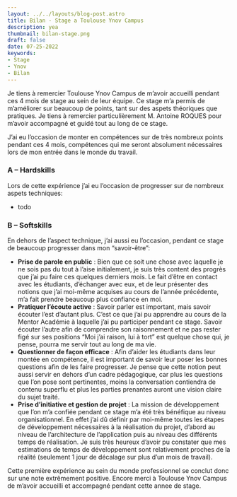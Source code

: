 ```yaml
---
layout: ../../layouts/blog-post.astro
title: Bilan - Stage a Toulouse Ynov Campus
description: yea
thumbnail: bilan-stage.png
draft: false
date: 07-25-2022
keywords:
- Stage
- Ynov
- Bilan
---
```


Je tiens à remercier Toulouse Ynov Campus de m’avoir accueilli pendant ces 4 mois de stage au sein de leur équipe. Ce stage m’a permis de m’améliorer sur beaucoup de points, tant sur des aspets théoriques que pratiques. Je tiens à remercier particulièrement M. Antoine ROQUES pour m’avoir accompagné et guidé tout au long de ce stage.

J’ai eu l’occasion de monter en compétences sur de très nombreux points pendant ces 4 mois, compétences qui me seront absolument nécessaires lors de mon entrée dans le monde du travail.

### **A – Hardskills**

Lors de cette expérience j’ai eu l’occasion de progresser sur de nombreux aspets techniques:

- todo

### **B – Softskills**

En dehors de l’aspect technique, j’ai aussi eu l’occasion, pendant ce stage de beaucoup progresser dans mon “savoir-être”:

- **Prise de parole en public** : Bien que ce soit une chose avec laquelle je ne sois pas du tout à l’aise initialement, je suis très content des progrès que j’ai pu faire ces quelques derniers mois. Le fait d’être en contact avec les étudiants, d’échanger avec eux, et de leur présenter des notions que j’ai moi-même acquises au cours de l’année précédente, m’a fait prendre beaucoup plus confiance en moi.
- **Pratiquer l’écoute active** : Savoir parler est important, mais savoir écouter l’est d’autant plus. C’est ce que j’ai pu apprendre au cours de la Mentor Académie à laquelle j’ai pu participer pendant ce stage. Savoir écouter l’autre afin de comprendre son raisonnement et ne pas rester figé sur ses positions “Moi j’ai raison, lui à tort” est quelque chose qui, je pense, pourra me servir tout au long de ma vie.
- **Questionner de façon efficace** : Afin d’aider les étudiants dans leur montée en compétence, il est important de savoir leur poser les bonnes questions afin de les faire progresser. Je pense que cette notion peut aussi servir en dehors d’un cadre pédagogique, car plus les questions que l’on pose sont pertinentes, moins la conversation contiendra de contenu superflu et plus les parties prenantes auront une vision claire du sujet traité.
- **Prise d’initiative et gestion de projet** : La mission de développement que l’on m’a confiée pendant ce stage m’a été très bénéfique au niveau organisationnel. En effet j’ai dû définir par moi-même toutes les étapes de développement nécessaires à la réalisation du projet, d’abord au niveau de l’architecture de l’application puis au niveau des différents temps de réalisation. Je suis très heureux d’avoir pu constater que mes estimations de temps de développement sont relativement proches de la réalité (seulement 1 jour de décalage sur plus d’un mois de travail).

Cette première expérience au sein du monde professionnel se conclut donc sur une note extrêmement positive. Encore merci à Toulouse Ynov Campus de m’avoir accueilli et accompagné pendant cette annee de stage.

